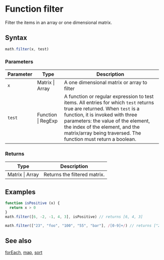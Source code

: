 <!-- Note: This file is automatically generated from source code comments. Changes made in this file will be overridden. -->

# Function filter

Filter the items in an array or one dimensional matrix.


## Syntax

```js
math.filter(x, test)
```

### Parameters

Parameter | Type | Description
--------- | ---- | -----------
`x` | Matrix &#124; Array | A one dimensional matrix or array to filter
`test` | Function &#124; RegExp |  A function or regular expression to test items. All entries for which `test` returns true are returned. When `test` is a function, it is invoked with three parameters: the value of the element, the index of the element, and the matrix/array being traversed. The function must return a boolean.

### Returns

Type | Description
---- | -----------
Matrix &#124; Array | Returns the filtered matrix.


## Examples

```js
function isPositive (x) {
  return x > 0
}
math.filter([6, -2, -1, 4, 3], isPositive) // returns [6, 4, 3]

math.filter(["23", "foo", "100", "55", "bar"], /[0-9]+/) // returns ["23", "100", "55"]
```


## See also

[forEach](forEach.md),
[map](map.md),
[sort](sort.md)
